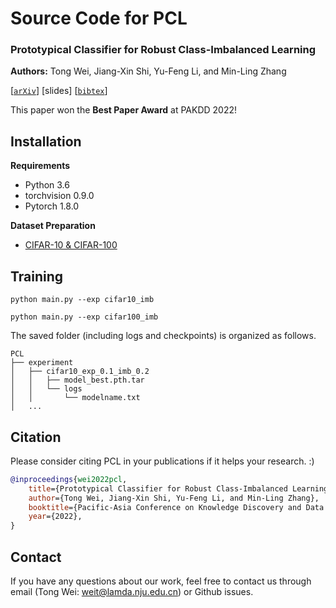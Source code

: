 # Source Code for PCL

### Prototypical Classifier for Robust Class-Imbalanced Learning

**Authors:** Tong Wei, Jiang-Xin Shi, Yu-Feng Li, and Min-Ling Zhang

[[`arXiv`](https://arxiv.org/pdf/2110.11553.pdf)] [slides] [[`bibtex`](#Citation)]

This paper won the **Best Paper Award** at PAKDD 2022!

## Installation

**Requirements**

* Python 3.6
* torchvision 0.9.0
* Pytorch 1.8.0

**Dataset Preparation**
* [CIFAR-10 & CIFAR-100](https://www.cs.toronto.edu/~kriz/cifar.html)


## Training
```
python main.py --exp cifar10_imb
```
```
python main.py --exp cifar100_imb
```

The saved folder (including logs and checkpoints) is organized as follows.
```
PCL
├── experiment
│   ├── cifar10_exp_0.1_imb_0.2
│   │   ├── model_best.pth.tar
│   │   └── logs
│   │       └── modelname.txt
│   ...   
```


## <a name="Citation"></a>Citation

Please consider citing PCL in your publications if it helps your research. :)

```bib
@inproceedings{wei2022pcl,
    title={Prototypical Classifier for Robust Class-Imbalanced Learning},
    author={Tong Wei, Jiang-Xin Shi, Yu-Feng Li, and Min-Ling Zhang},
    booktitle={Pacific-Asia Conference on Knowledge Discovery and Data Mining},
    year={2022},
}
```

## Contact

If you have any questions about our work, feel free to contact us through email (Tong Wei: weit@lamda.nju.edu.cn) or Github issues.


